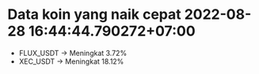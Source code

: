 # Data koin yang naik cepat 2022-08-28 16:44:44.790272+07:00

* FLUX_USDT -> Meningkat 3.72%
* XEC_USDT -> Meningkat 18.12%
